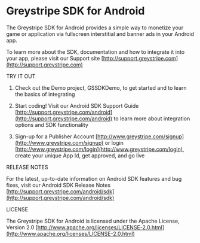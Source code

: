 Greystripe SDK for Android
======================

The Greystripe SDK for Android provides a simple way to monetize your game or application via fullscreen interstitial and banner ads in your Android app.

To learn more about the SDK, documentation and how to integrate it into your app, please visit our Support site [http://support.greystripe.com](http://support.greystripe.com)

TRY IT OUT

1. Check out the Demo project, GSSDKDemo, to get started and to learn the basics of integrating

2. Start coding! Visit our Android SDK Support Guide [http://support.greystripe.com/android](http://support.greystripe.com/android) to learn more about integration options and SDK functionality

3. Sign-up for a Publisher Account [http://www.greystripe.com/signup](http://www.greystripe.com/signup) or login [http://www.greystripe.com/login](http://www.greystripe.com/login), create your unique App Id, get approved, and go live

RELEASE NOTES

For the latest, up-to-date information on Android SDK features and bug fixes, visit our Android SDK Release Notes [http://support.greystripe.com/android/sdk](http://support.greystripe.com/android/sdk)

LICENSE

The Greystripe SDK for Android is licensed under the Apache License, Version 2.0 [http://www.apache.org/licenses/LICENSE-2.0.html](http://www.apache.org/licenses/LICENSE-2.0.html)